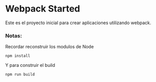 # Webpack Started

Este es el proyecto inicial para crear aplicaciones
utilizando webpack.

### Notas:
Recordar reconstruir los modulos de Node
```
npm install
```
Y para construir el build
```
npm run build
```
